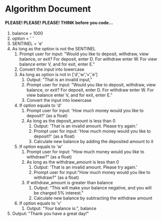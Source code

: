 # Algorithm Document
#### PLEASE! PLEASE! PLEASE! THINK before you code...

1. balance = 1000
2. option = ' '
3. SENTINEL = 'e'
4. As long as the option is not the SENTINEL
   1. Prompt user for input: "Would you like to deposit, withdraw, view balance, or exit? For deposit, enter D. For withdraw enter W. For view balance enter V, and for exit, enter E."
   2. Convert the input into lowercase 
   3. As long as option is not in ['d','w','v','e']
      1. Output: "That is an invalid input,"
      2. Prompt user for input: "Would you like to deposit, withdraw, view balance, or exit? For deposit, enter D. For withdraw enter W. For view balance enter V, and for exit, enter E."
      3. Convert the input into lowercase
   4. If option equals to 'd'
      1. Prompt user for input: 'How much money would you like to deposit?' (as a float)
      2. As long as the deposit_amount is less than 0
         1. Output: 'That is an invalid amount. Please try again.'
         2. Prompt user for input: 'How much money would you like to deposit?' (as a float)
         3. Calculate new balance by adding the deposited amount to it 
   5. If option equals to 'w'
      1. Prompt user for input: "How much money would you like to withdraw?" (as a float)
      2. As long as the withdraw_amount is less than 0 
         1. Output: 'That is an invalid amount. Please try again.'
         2. Prompt user for input:"How much money would you like to withdraw?" (as a float)
      3. If withdraw_amount is greater than balance
         1. Output: "This will make your balance negative, and you will be charged 5% interest."
         2. Calculate new balance by subtracting the withdraw amount
   6. If option equals to 'v'
      1. Output: "Your balance is:", balance
5. Output: "Thank you have a great day!"